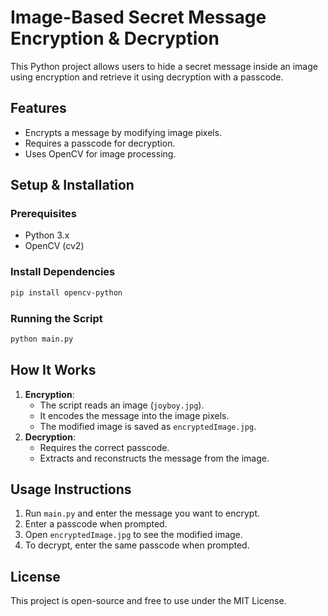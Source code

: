 # Image-Based Secret Message Encryption & Decryption

This Python project allows users to hide a secret message inside an image using encryption and retrieve it using decryption with a passcode.

## Features
- Encrypts a message by modifying image pixels.
- Requires a passcode for decryption.
- Uses OpenCV for image processing.

## Setup & Installation

### Prerequisites
- Python 3.x
- OpenCV (cv2)

### Install Dependencies
```sh
pip install opencv-python
```

### Running the Script
```sh
python main.py
```

## How It Works
1. **Encryption**:
   - The script reads an image (`joyboy.jpg`).
   - It encodes the message into the image pixels.
   - The modified image is saved as `encryptedImage.jpg`.
2. **Decryption**:
   - Requires the correct passcode.
   - Extracts and reconstructs the message from the image.

## Usage Instructions
1. Run `main.py` and enter the message you want to encrypt.
2. Enter a passcode when prompted.
3. Open `encryptedImage.jpg` to see the modified image.
4. To decrypt, enter the same passcode when prompted.

## License
This project is open-source and free to use under the MIT License.

